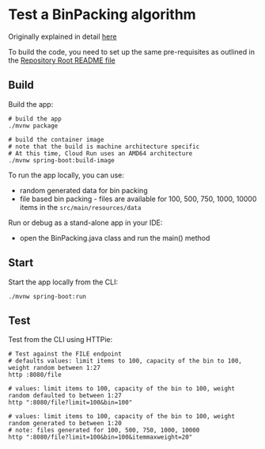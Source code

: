 # Test a BinPacking algorithm

Originally explained in detail [here](https://developers.google.com/optimization/pack/bin_packing)

To build the code, you need to set up the same pre-requisites as outlined in the [Repository Root README file](../../README.md)

## Build
Build the app:
```shell
# build the app
./mvnw package

# build the container image 
# note that the build is machine architecture specific
# At this time, Cloud Run uses an AMD64 architecture
./mvnw spring-boot:build-image
```

To run the app locally, you can use:
* random generated data for bin packing
* file based bin packing - files are available for 100, 500, 750, 1000, 10000 items in the `src/main/resources/data`

Run or debug as a stand-alone app in your IDE:
* open the BinPacking.java class and run the main() method

## Start
Start the app locally from the CLI:
```shell
./mvnw spring-boot:run
```

## Test
Test from the CLI using HTTPie:
```shell
# Test against the FILE endpoint
# defaults values: limit items to 100, capacity of the bin to 100, weight random between 1:27
http :8080/file

# values: limit items to 100, capacity of the bin to 100, weight random defaulted to between 1:27  
http ":8080/file?limit=100&bin=100"

# values: limit items to 100, capacity of the bin to 100, weight random generated to between 1:20
# note: files generated for 100, 500, 750, 1000, 10000
http ":8080/file?limit=100&bin=100&itemmaxweight=20"
```